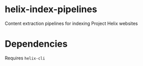 # helix-index-pipelines

Content extraction pipelines for indexing Project Helix websites

# Dependencies

Requires `helix-cli`
